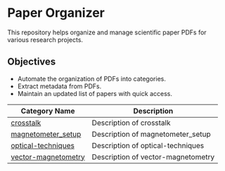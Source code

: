 # Paper Organizer

This repository helps organize and manage scientific paper PDFs for various research projects.

## Objectives

- Automate the organization of PDFs into categories.
- Extract metadata from PDFs.
- Maintain an updated list of papers with quick access.

<!-- CATEGORIES_TABLE_START -->
| Category Name | Description |
|---------------|-------------|
| [crosstalk](crosstalk/) | Description of crosstalk |
| [magnetometer_setup](magnetometer_setup/) | Description of magnetometer_setup |
| [optical-techniques](optical-techniques/) | Description of optical-techniques |
| [vector-magnetometry](vector-magnetometry/) | Description of vector-magnetometry |

<!-- CATEGORIES_TABLE_END -->






